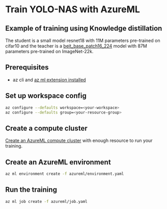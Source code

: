 # Train YOLO-NAS with AzureML

## Example of training using Knowledge distillation

The student is a small model resnet18 with 11M parameters pre-trained on cifar10 
and the teacher is a [beit_base_patch16_224](https://github.com/microsoft/unilm/tree/master/beit) model with 87M parameters pre-trained on ImageNet-22k. 

## Prerequisites

- az cli and [az ml extension installed](https://learn.microsoft.com/en-us/azure/machine-learning/how-to-configure-cli?view=azureml-api-2&tabs=public)

## Set up workspace config

```bash
az configure --defaults workspace=<your-workspace>
az configure --defaults group=<your-resource-group>
```

## Create a compute cluster

[Create an AzureML compute cluster](https://learn.microsoft.com/en-us/azure/machine-learning/how-to-create-attach-compute-cluster?view=azureml-api-2&tabs=azure-cli#create) with enough resource to run your training. 

## Create an AzureML environment

```bash
az ml environment create -f azureml/environment.yaml
```

## Run the training

```bash
az ml job create -f azureml/job.yaml 
```

